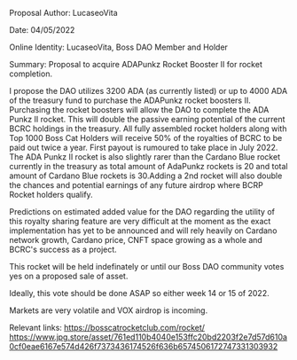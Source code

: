 Proposal Author: LucaseoVita

Date: 04/05/2022

Online Identity: LucaseoVita, Boss DAO Member and Holder

Summary: Proposal to acquire ADAPunkz Rocket Booster II for rocket completion.

I propose the DAO utilizes 3200 ADA (as currently listed) or up to 4000 ADA of the treasury fund to purchase the ADAPunkz rocket boosters II.
Purchasing the rocket boosters will allow the DAO to complete the ADA Punkz II rocket. This will double the passive earning potential of the current BCRC holdings
in the treasury. All fully assembled rocket holders along with Top 1000 Boss Cat Holders will receive 50% of the royalties of BCRC to be paid out twice a year.
First payout is rumoured to take place in July 2022. The ADA Punkz II rocket is also slightly rarer than the Cardano Blue rocket currently in the treasury 
as total amount of AdaPunkz rockets is 20 and total amount of Cardano Blue rockets is 30.Adding a 2nd rocket will also double the chances and potential earnings 
of any future airdrop where BCRP Rocket holders qualify.

Predictions on estimated added value for the DAO regarding the utility of this royalty sharing feature are very difficult at the moment as the exact implementation 
has yet to be announced and will rely heavily on Cardano network growth, Cardano price, CNFT space growing as a whole and BCRC's success as a project.

This rocket will be held indefinately or until our Boss DAO community votes yes on a proposed sale of asset.

Ideally, this vote should be done ASAP so either week 14 or 15 of 2022.

Markets are very volatile and VOX airdrop is incoming.

Relevant links: 
https://bosscatrocketclub.com/rocket/
https://www.jpg.store/asset/761ed110b4040e153ffc20bd2203f2e7d57d610a0cf0eae6167e574d426f7373436174526f636b6574506172747331303932
